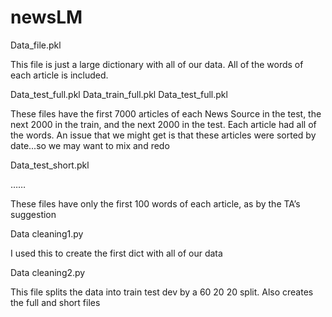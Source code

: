 # newsLM


Data_file.pkl

This file is just a large dictionary with all of our data. All of the words of each article is included.

Data_test_full.pkl
Data_train_full.pkl
Data_test_full.pkl


These files have the first 7000 articles of each News Source in the test, the next 2000 in the train, and the next 2000 in the test. Each article had all of the words. An issue that we might get is that these articles were sorted by date...so we may want to mix and redo




Data_test_short.pkl

……

These files have only the first 100 words of each article, as by the TA’s suggestion


Data cleaning1.py

I used this to create the first dict with all of our data

Data cleaning2.py

This file splits the data into train test dev by a 60 20 20 split. Also creates the full and short files
